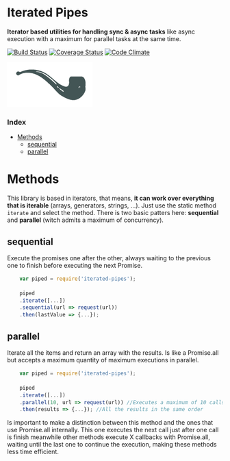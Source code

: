 # Iterated Pipes

**Iterator based utilities for handling sync & async tasks** like async execution with a maximum for parallel tasks at the same time.

[![Build Status](https://travis-ci.org/DavidBM/iterated-pipes.svg?branch=master)](https://travis-ci.org/DavidBM/iterated-pipes)
[![Coverage Status](https://coveralls.io/repos/DavidBM/iterated-pipes/badge.svg?branch=master)](https://coveralls.io/r/DavidBM/iterated-pipes?branch=master)
[![Code Climate](https://codeclimate.com/github/codeclimate/codeclimate/DavidBM/iterated-pipes.svg)](https://codeclimate.com/github/DavidBM/iterated-pipes)

<img src="resources/pipe.png">

### Index

<!-- MarkdownTOC autolink=true autoanchor=true bracket=round depth=0 -->

- [Methods](#methods)
	- [sequential](#sequential)
	- [parallel](#parallel)

<!-- /MarkdownTOC -->

<a name="methods"></a>
# Methods

This library is based in iterators, that means, **it can work over everything that is iterable** (arrays, generators, strings, ...). Just use the static method `iterate` and select the method. There is two basic patters here: **sequential** and **parallel** (witch admits a maximum of concurrency).

<a name="sequential"></a>
## sequential

Execute the promises one after the other, always waiting to the previous one to finish before executing the next Promise.

```javascript
	var piped = require('iterated-pipes');

	piped
	.iterate([...])
	.sequential(url => request(url))
	.then(lastValue => {...});
```

<a name="parallel"></a>
## parallel

Iterate all the items and return an array with the results. Is like a Promise.all but accepts a maximum quantity of maximum executions in parallel.

```javascript
	var piped = require('iterated-pipes');

	piped
	.iterate([...])
	.parallel(10, url => request(url)) //Executes a maximum of 10 calls at a time. When one call ends, call the next one
	.then(results => {...}); //All the results in the same order
```

Is important to make a distinction between this method and the ones that use Promise.all internally. This one executes the next call just after one call is finish meanwhile other methods execute X callbacks with Promise.all, waiting until the last one to continue the execution, making these methods less time efficient.

